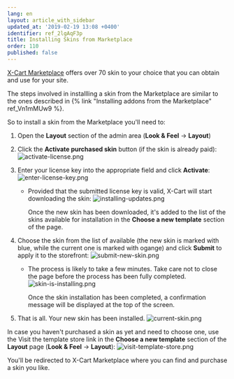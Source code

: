 ```yaml
---
lang: en
layout: article_with_sidebar
updated_at: '2019-02-19 13:08 +0400'
identifier: ref_2lgAqF3p
title: Installing Skins from Marketplace
order: 110
published: false
---
```

[X-Cart Marketplace](https://market.x-cart.com/ecommerce-templates/ "Uploading Skins from Marketplace") offers over 70 skin to your choice that you can obtain and use for your site.

The steps involved in installling a skin from the Marketplace are similar to the ones described in {% link "Installing addons from the Marketplace" ref_Vn1mMUw9 %}. 

So to install a skin from the Marketplace you'll need to:

1. Open the **Layout** section of the admin area (**Look & Feel** -> **Layout**)
2. Click the **Activate purchased skin** button (if the skin is already paid):
   ![activate-license.png]({{site.baseurl}}/attachments/ref_2lgAqF3p/activate-license.png)
3. Enter your license key into the appropriate field and click **Activate**: 
   ![enter-license-key.png]({{site.baseurl}}/attachments/ref_2lgAqF3p/enter-license-key.png)
   
   * Provided that the submitted license key is valid, X-Cart will start downloading the skin:
     ![installing-updates.png]({{site.baseurl}}/attachments/ref_2lgAqF3p/installing-updates.png)
     
     Once the new skin has been downloaded, it's added to the list of the skins available for installation in the **Choose a new template** section of the page.
   
4. Choose the skin from the list of available (the new skin is marked with blue, while the current one is marked with ogange) and click **Submit** to apply it to the storefront:
   ![submit-new-skin.png]({{site.baseurl}}/attachments/ref_2lgAqF3p/submit-new-skin.png)
   
   * The process is likely to take a few minutes. Take care not to close the page before the process has been fully completed.
     ![skin-is-installing.png]({{site.baseurl}}/attachments/ref_2lgAqF3p/skin-is-installing.png)
     
     Once the skin installation has been completed, a confirmation message will be displayed at the top of the screen.

5. That is all. Your new skin has been installed.
   ![current-skin.png]({{site.baseurl}}/attachments/ref_2lgAqF3p/current-skin.png)

In case you haven't purchased a skin as yet and need to choose one, use the Visit the template store link in the **Choose a new template** section of the **Layout** page (**Look & Feel** -> **Layout**):
![visit-template-store.png]({{site.baseurl}}/attachments/ref_2lgAqF3p/visit-template-store.png)

You'll be redirected to X-Cart Marketplace where you can find and purchase a skin you like.